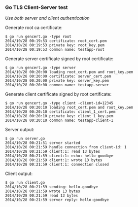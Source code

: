 ### Go TLS Client-Server test
*Use both server and client authentication*

Generate root ca certificate:
```
$ go run gencert.go -type root
2014/10/28 00:19:53 certificate: root_cert.pem
2014/10/28 00:19:53 private key: root_key.pem
2014/10/28 00:19:53 common name: testapp-root
```

Generate server certificate signed by root certificate:
```
$ go run gencert.go -type server
2014/10/28 00:20:00 loading root_cert.pem and root_key.pem
2014/10/28 00:20:00 certificate: server_cert.pem
2014/10/28 00:20:00 private key: server_key.pem
2014/10/28 00:20:00 common name: testapp-server
```

Generate client certificate signed by root certificate:
```
$ go run gencert.go -type client -client-id=12345
2014/10/28 00:20:10 loading root_cert.pem and root_key.pem
2014/10/28 00:20:10 certificate: client_1_cert.pem
2014/10/28 00:20:10 private key: client_1_key.pem
2014/10/28 00:20:10 common name: testapp-client-1
```

Server output:
```
$ go run server.go
2014/10/28 00:21:51 server started
2014/10/28 00:21:59 handle connection from client-id: 1
2014/10/28 00:21:59 client:1: read 13 bytes
2014/10/28 00:21:59 client:1: echo: hello-goodbye
2014/10/28 00:21:59 client:1: wrote 13 bytes
2014/10/28 00:21:59 client:1: connection closed
```

Client output:
```
$ go run client.go
2014/10/28 00:21:59 sending: hello-goodbye
2014/10/28 00:21:59 wrote 13 bytes
2014/10/28 00:21:59 read 13 bytes
2014/10/28 00:21:59 server reply: hello-goodbye
```